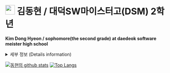 #  <img src="https://user-images.githubusercontent.com/48408417/87502548-c45f5000-c69c-11ea-8101-20bbc14ea002.jpg" width='30'>  김동현 / 대덕SW마이스터고(DSM) 2학년 
**Kim Dong Hyeon / sophomore(the second grade) at daedeok software meister high school**

<details>
  <summary>세부 정보 (Details information)</summary>

## 🌱 I’m currently learning :
- **Python!**
  - Crawling  
  - Django Framework  
- Java Script
  - FrontEnd development with HTML5, CSS3
- Linux Shell Script  
- SQL grammar

## 🍀 I'm learning as a hobby :
- Flutter
- Java
- Node.js

## 📫 How to reach me:
- Email : kiback2826@naver.com

## 😊 Fun fact:
- I like philosophy and theology.
- I meditate often. 

##  <img src="https://user-images.githubusercontent.com/48408417/87502548-c45f5000-c69c-11ea-8101-20bbc14ea002.jpg" width='30'> my motto :
![바탕화면_동산2_역지사지](https://user-images.githubusercontent.com/48408417/87502279-27041c00-c69c-11ea-8a5c-8926654ead7e.jpg)

</details>

[![동현의 github stats](https://github-readme-stats.vercel.app/api?username=Kimdonghyeon7645)](https://github.com/anuraghazra/github-readme-stats)
[![Top Langs](https://github-readme-stats.vercel.app/api/top-langs/?username=Kimdonghyeon7645&hide=c,css)](https://github.com/anuraghazra/github-readme-stats)
